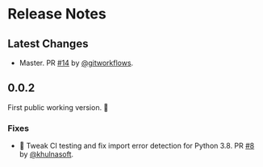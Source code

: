 # Release Notes

## Latest Changes

* Master. PR [#14](https://github.com/khulnasoft/readyapi-cli/pull/14) by [@gitworkflows](https://github.com/gitworkflows).

## 0.0.2

First public working version. 🚀

### Fixes

* 👷 Tweak CI testing and fix import error detection for Python 3.8. PR [#8](https://github.com/khulnasoft/readyapi-cli/pull/8) by [@khulnasoft](https://github.com/khulnasoft).
